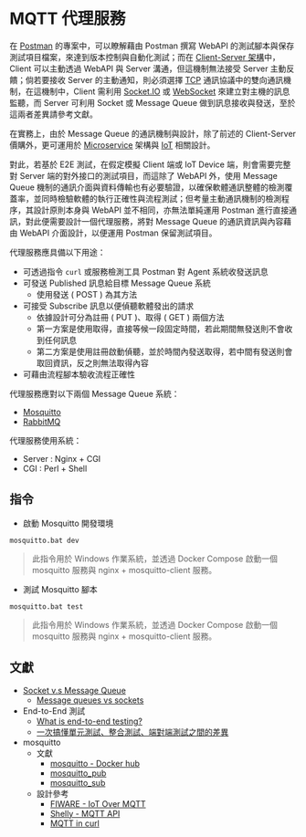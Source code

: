 # MQTT 代理服務

在 [Postman](https://github.com/eastmoon/infra-postman) 的專案中，可以瞭解藉由 Postman 撰寫 WebAPI 的測試腳本與保存測試項目檔案，來達到版本控制與自動化測試；而在 [Client-Server 架構](https://zh.wikipedia.org/zh-tw/%E4%B8%BB%E5%BE%9E%E5%BC%8F%E6%9E%B6%E6%A7%8B)中，Client 可以主動透過 WebAPI 與 Server 溝通，但這機制無法接受 Server 主動反饋；倘若要接收 Server 的主動通知，則必須選擇 [TCP](https://zh.wikipedia.org/zh-tw/TCP/IP%E5%8D%8F%E8%AE%AE%E6%97%8F) 通訊協議中的雙向通訊機制，在這機制中，Client 需利用 [Socket.IO](https://zh.wikipedia.org/zh-tw/Socket.IO) 或 [WebSocket](https://zh.wikipedia.org/zh-tw/WebSocket) 來建立對主機的訊息監聽，而 Server 可利用 Socket 或 Message Queue 做到訊息接收與發送，至於這兩者差異請參考文獻。

在實務上，由於 Message Queue 的通訊機制與設計，除了前述的 Client-Server 價購外，更可運用於 [Microservice](https://docs.microsoft.com/zh-tw/dotnet/architecture/microservices/multi-container-microservice-net-applications/rabbitmq-event-bus-development-test-environment) 架構與 [IoT](https://medium.com/opensanca/60dfb7d8ac52) 相關設計。

對此，若基於 E2E 測試，在假定模擬 Client 端或 IoT Device 端，則會需要完整對 Server 端的對外接口的測試項目，而這除了 WebAPI 外，使用 Message Queue 機制的通訊介面與資料傳輸也有必要驗證，以確保軟體通訊整體的檢測覆蓋率，並同時檢驗軟體的執行正確性與流程測試；但考量主動通訊機制的檢測程序，其設計原則本身與 WebAPI 並不相同，亦無法單純運用 Postman 進行直接通訊，對此便需要設計一個代理服務，將對 Message Queue 的通訊資訊與內容藉由 WebAPI 介面設計，以便運用 Postman 保留測試項目。

代理服務應具備以下用途：

+ 可透過指令 ```curl``` 或服務檢測工具 Postman 對 Agent 系統收發送訊息
+ 可發送 Published 訊息給目標 Message Queue 系統
    - 使用發送 ( POST ) 為其方法
+ 可接受 Subscribe 訊息以便偵聽軟體發出的請求
    - 依據設計可分為註冊 ( PUT )、取得 ( GET ) 兩個方法
    - 第一方案是使用取得，直接等候一段固定時間，若此期間無發送則不會收到任何訊息
    - 第二方案是使用註冊啟動偵聽，並於時間內發送取得，若中間有發送則會取回資訊，反之則無法取得內容
+ 可藉由流程腳本驗收流程正確性

代理服務應對以下兩個 Message Queue 系統：

+ [Mosquitto](https://mosquitto.org/)
+ [RabbitMQ](https://www.rabbitmq.com/)

代理服務使用系統：

+ Server : Nginx + CGI
+ CGI : Perl + Shell

## 指令

+ 啟動 Mosquitto 開發環境

```
mosquitto.bat dev
```
> 此指令用於 Windows 作業系統，並透過 Docker Compose 啟動一個 mosquitto 服務與 nginx + mosquitto-client 服務。

+ 測試 Mosquitto 腳本

```
mosquitto.bat test
```
> 此指令用於 Windows 作業系統，並透過 Docker Compose 啟動一個 mosquitto 服務與 nginx + mosquitto-client 服務。

## 文獻

+ [Socket v.s Message Queue](https://github.com/eastmoon/research-software-theory#distribution--network)
    - [Message queues vs sockets](https://stackoverflow.com/questions/10668028)
+ End-to-End 測試
    - [What is end-to-end testing?](https://circleci.com/blog/what-is-end-to-end-testing/)
    - [一次搞懂單元測試、整合測試、端對端測試之間的差異](https://blog.miniasp.com/post/2019/02/18/Unit-testing-Integration-testing-e2e-testing)
+ mosquitto
    - 文獻
        + [mosquitto - Docker hub](https://hub.docker.com/_/eclipse-mosquitto)
        + [mosquitto_pub](https://mosquitto.org/man/mosquitto_pub-1.html)
        + [mosquitto_sub](https://mosquitto.org/man/mosquitto_sub-1.html)
    + 設計參考
        + [FIWARE - IoT Over MQTT](https://fiware-tutorials.readthedocs.io/en/stable/iot-over-mqtt/)
        + [Shelly - MQTT API](https://shelly-api-docs.shelly.cloud/gen2/ComponentsAndServices/Mqtt/)
        + [MQTT in curl](https://curl.se/docs/mqtt.html)

